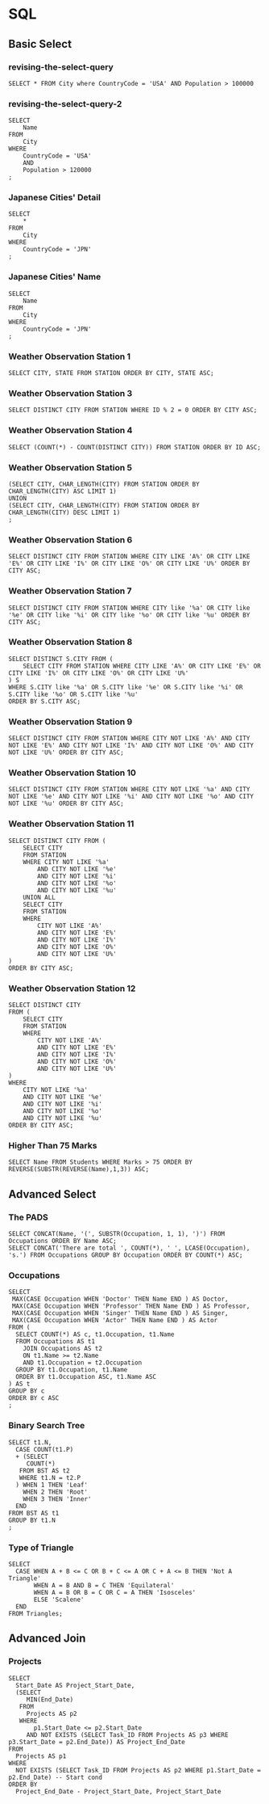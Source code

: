 # SQL

## Basic Select

### revising-the-select-query

```
SELECT * FROM City where CountryCode = 'USA' AND Population > 100000
```

### revising-the-select-query-2

```
SELECT
    Name
FROM
    City
WHERE
    CountryCode = 'USA'
    AND
    Population > 120000
;
```

### Japanese Cities' Detail

```
SELECT
    *
FROM
    City
WHERE
    CountryCode = 'JPN'
;
```

### Japanese Cities' Name

```
SELECT
    Name
FROM
    City
WHERE
    CountryCode = 'JPN'
;
```

### Weather Observation Station 1

```
SELECT CITY, STATE FROM STATION ORDER BY CITY, STATE ASC;
```

### Weather Observation Station 3

```mysql
SELECT DISTINCT CITY FROM STATION WHERE ID % 2 = 0 ORDER BY CITY ASC;
```

### Weather Observation Station 4

```mysql
SELECT (COUNT(*) - COUNT(DISTINCT CITY)) FROM STATION ORDER BY ID ASC;
```

### Weather Observation Station 5

```mysql
(SELECT CITY, CHAR_LENGTH(CITY) FROM STATION ORDER BY CHAR_LENGTH(CITY) ASC LIMIT 1)
UNION
(SELECT CITY, CHAR_LENGTH(CITY) FROM STATION ORDER BY CHAR_LENGTH(CITY) DESC LIMIT 1)
;
```

### Weather Observation Station 6

```mysql
SELECT DISTINCT CITY FROM STATION WHERE CITY LIKE 'A%' OR CITY LIKE 'E%' OR CITY LIKE 'I%' OR CITY LIKE 'O%' OR CITY LIKE 'U%' ORDER BY CITY ASC;
```

### Weather Observation Station 7

```oracle
SELECT DISTINCT CITY FROM STATION WHERE CITY like '%a' OR CITY like '%e' OR CITY like '%i' OR CITY like '%o' OR CITY like '%u' ORDER BY CITY ASC;
```

### Weather Observation Station 8

```oracle
SELECT DISTINCT S.CITY FROM (
    SELECT CITY FROM STATION WHERE CITY LIKE 'A%' OR CITY LIKE 'E%' OR CITY LIKE 'I%' OR CITY LIKE 'O%' OR CITY LIKE 'U%'
) S
WHERE S.CITY like '%a' OR S.CITY like '%e' OR S.CITY like '%i' OR S.CITY like '%o' OR S.CITY like '%u'
ORDER BY S.CITY ASC;
```

### Weather Observation Station 9

```Oracle
SELECT DISTINCT CITY FROM STATION WHERE CITY NOT LIKE 'A%' AND CITY NOT LIKE 'E%' AND CITY NOT LIKE 'I%' AND CITY NOT LIKE 'O%' AND CITY NOT LIKE 'U%' ORDER BY CITY ASC;
```

### Weather Observation Station 10

```Oracle
SELECT DISTINCT CITY FROM STATION WHERE CITY NOT LIKE '%a' AND CITY NOT LIKE '%e' AND CITY NOT LIKE '%i' AND CITY NOT LIKE '%o' AND CITY NOT LIKE '%u' ORDER BY CITY ASC;
```

### Weather Observation Station 11

```Oracle
SELECT DISTINCT CITY FROM (
    SELECT CITY 
    FROM STATION 
    WHERE CITY NOT LIKE '%a' 
        AND CITY NOT LIKE '%e' 
        AND CITY NOT LIKE '%i' 
        AND CITY NOT LIKE '%o' 
        AND CITY NOT LIKE '%u'
    UNION ALL 
    SELECT CITY 
    FROM STATION 
    WHERE 
        CITY NOT LIKE 'A%' 
        AND CITY NOT LIKE 'E%' 
        AND CITY NOT LIKE 'I%' 
        AND CITY NOT LIKE 'O%' 
        AND CITY NOT LIKE 'U%'
) 
ORDER BY CITY ASC;
```

### Weather Observation Station 12

```Oracle
SELECT DISTINCT CITY 
FROM (
    SELECT CITY 
    FROM STATION 
    WHERE 
        CITY NOT LIKE 'A%' 
        AND CITY NOT LIKE 'E%' 
        AND CITY NOT LIKE 'I%' 
        AND CITY NOT LIKE 'O%' 
        AND CITY NOT LIKE 'U%'
) 
WHERE 
    CITY NOT LIKE '%a' 
    AND CITY NOT LIKE '%e' 
    AND CITY NOT LIKE '%i' 
    AND CITY NOT LIKE '%o' 
    AND CITY NOT LIKE '%u' 
ORDER BY CITY ASC;
```

### Higher Than 75 Marks

```Oracle
SELECT Name FROM Students WHERE Marks > 75 ORDER BY REVERSE(SUBSTR(REVERSE(Name),1,3)) ASC;
```

## Advanced Select

### The PADS

```MySQL
SELECT CONCAT(Name, '(', SUBSTR(Occupation, 1, 1), ')') FROM Occupations ORDER BY Name ASC;
SELECT CONCAT('There are total ', COUNT(*), ' ', LCASE(Occupation), 's.') FROM Occupations GROUP BY Occupation ORDER BY COUNT(*) ASC;
```

### Occupations

```MySQL
SELECT
 MAX(CASE Occupation WHEN 'Doctor' THEN Name END ) AS Doctor,
 MAX(CASE Occupation WHEN 'Professor' THEN Name END ) AS Professor, 
 MAX(CASE Occupation WHEN 'Singer' THEN Name END ) AS Singer,
 MAX(CASE Occupation WHEN 'Actor' THEN Name END ) AS Actor
FROM (
  SELECT COUNT(*) AS c, t1.Occupation, t1.Name
  FROM Occupations AS t1 
    JOIN Occupations AS t2 
    ON t1.Name >= t2.Name 
    AND t1.Occupation = t2.Occupation
  GROUP BY t1.Occupation, t1.Name
  ORDER BY t1.Occupation ASC, t1.Name ASC
) AS t
GROUP BY c
ORDER BY c ASC
;
```

### Binary Search Tree

```MySQL
SELECT t1.N, 
  CASE COUNT(t1.P)  
  + (SELECT
     COUNT(*)
   FROM BST AS t2
   WHERE t1.N = t2.P
  ) WHEN 1 THEN 'Leaf'
    WHEN 2 THEN 'Root'
    WHEN 3 THEN 'Inner'
  END
FROM BST AS t1
GROUP BY t1.N
;
```

### Type of Triangle

```MySQL
SELECT
  CASE WHEN A + B <= C OR B + C <= A OR C + A <= B THEN 'Not A Triangle' 
       WHEN A = B AND B = C THEN 'Equilateral' 
       WHEN A = B OR B = C OR C = A THEN 'Isosceles'
       ELSE 'Scalene' 
  END
FROM Triangles;
```

## Advanced Join 

### Projects

```MySQL
SELECT
  Start_Date AS Project_Start_Date,
  (SELECT
     MIN(End_Date)
   FROM
     Projects AS p2
   WHERE
       p1.Start_Date <= p2.Start_Date
     AND NOT EXISTS (SELECT Task_ID FROM Projects AS p3 WHERE p3.Start_Date = p2.End_Date)) AS Project_End_Date
FROM
  Projects AS p1
WHERE
  NOT EXISTS (SELECT Task_ID FROM Projects AS p2 WHERE p1.Start_Date = p2.End_Date) -- Start cond
ORDER BY
  Project_End_Date - Project_Start_Date, Project_Start_Date
```
